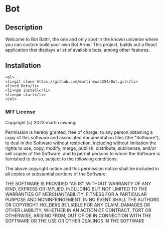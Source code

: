 # Bot
## Description
Welcome to Bot Battlr, the one and only spot in the known universe where you can custom build your own Bot Army! 
This project, builds out a React application that displays a list of available bots, among other features.
## Installation 

```
<ol>
<li>git clone https://github.com/martinmwas254/Bot.git</li>
<li>cd Bot</li>
<li>npm install</li>
<li>npm start</li>
</ol>
```

### MIT License

Copyright (c) 2023 martin mwangi

Permission is hereby granted, free of charge, to any person obtaining a copy
of this software and associated documentation files (the "Software"), to deal
in the Software without restriction, including without limitation the rights
to use, copy, modify, merge, publish, distribute, sublicense, and/or sell
copies of the Software, and to permit persons to whom the Software is
furnished to do so, subject to the following conditions:

The above copyright notice and this permission notice shall be included in all
copies or substantial portions of the Software.

THE SOFTWARE IS PROVIDED "AS IS", WITHOUT WARRANTY OF ANY KIND, EXPRESS OR
IMPLIED, INCLUDING BUT NOT LIMITED TO THE WARRANTIES OF MERCHANTABILITY,
FITNESS FOR A PARTICULAR PURPOSE AND NONINFRINGEMENT. IN NO EVENT SHALL THE
AUTHORS OR COPYRIGHT HOLDERS BE LIABLE FOR ANY CLAIM, DAMAGES OR OTHER
LIABILITY, WHETHER IN AN ACTION OF CONTRACT, TORT OR OTHERWISE, ARISING FROM,
OUT OF OR IN CONNECTION WITH THE SOFTWARE OR THE USE OR OTHER DEALINGS IN THE
SOFTWARE
